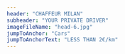 ```yaml
---
header: "CHAFFEUR MILAN"
subheader: "YOUR PRIVATE DRIVER"
imageFileName: "head-6.jpg"
jumpToAnchor: "Cars"
jumpToAnchorText: "LESS THAN 2€/km"
---
```

